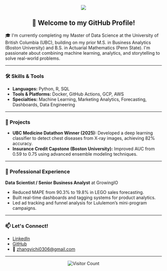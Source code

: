 <!-- Profile Header -->
<p align="center">
  <img src="https://capsule-render.vercel.app/api?text=Hi%20I'm%20Essie%20Zhang!&animation=fadeIn&type=waving&color=gradient&height=100"/>
</p>

<!-- Introduction -->
<h2 align="center">👋 Welcome to my GitHub Profile!</h2>

🎓 I'm currently completing my Master of Data Science at the University of British Columbia (UBC), building on my prior M.S. in Business Analytics (Boston University) and B.S. in Actuarial Mathematics (Penn State). I'm passionate about combining machine learning, analytics, and storytelling to solve real-world problems.


---

<!-- Skills -->
### 🛠️ Skills & Tools

- **Languages:** Python, R, SQL
- **Tools & Platforms:** Docker, GitHub Actions, GCP, AWS
- **Specialties:** Machine Learning, Marketing Analytics, Forecasting, Dashboards, Data Engineering

---

<!-- Projects -->
### 🚀 Projects

- **UBC Medicine Datathon Winner (2025):** Developed a deep learning classifier to detect chest diseases from X-ray images, achieving 82% accuracy.
- **Insurance Credit Capstone (Boston University):** Improved AUC from 0.59 to 0.75 using advanced ensemble modeling techniques.

---

<!-- Experience -->
### 💼 Professional Experience

**Data Scientist / Senior Business Analyst** at GrowingIO

- Reduced MAPE from 90.3% to 19.8% in LEGO sales forecasting.
- Built real-time dashboards and tagging systems for product analytics.
- Led ad tracking and funnel analysis for Lululemon’s mini-program campaigns.

---

<!-- Contact -->
### 📫 Let's Connect!

- [LinkedIn](https://www.linkedin.com/in/yichi-z/)
- [GitHub](https://github.com/y1chi-z)
- 📧 zhangyichi0306@gmail.com

---

<!-- Visitor Count -->
<p align="center">
  <img src="https://komarev.com/ghpvc/?username=y1chi-z&style=flat-square" alt="Visitor Count" />
</p>